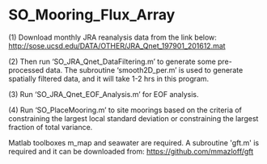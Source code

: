 # SO_Mooring_Flux_Array

(1) Download monthly JRA reanalysis data from the link below: 
http://sose.ucsd.edu/DATA/OTHER/JRA_Qnet_197901_201612.mat

(2) Then run ‘SO_JRA_Qnet_DataFiltering.m’ to generate some pre-processed data. 
The subroutine ‘smooth2D_per.m’ is used to generate spatially filtered data, and it will take 1-2 hrs in this program.

(3) Run ‘SO_JRA_Qnet_EOF_Analysis.m’ for EOF analysis. 

(4) Run ‘SO_PlaceMooring.m’ to site moorings based on the criteria of constraining the largest local standard deviation or constraining the largest fraction of total variance. 

Matlab toolboxes m_map and seawater are required. A subroutine 'gft.m' is required and it can be downloaded from: https://github.com/mmazloff/gft

